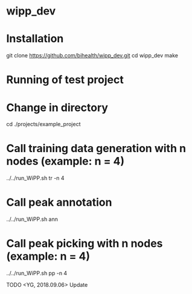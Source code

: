 # wipp_dev


# Installation
git clone https://github.com/bihealth/wipp_dev.git
cd wipp_dev
make


# Running of test project

# Change in directory
cd ./projects/example_project
# Call training data generation with n nodes (example: n = 4)
../../run_WiPP.sh tr -n 4 
# Call peak annotation
../../run_WiPP.sh ann
# Call peak picking with n nodes (example: n = 4)
../../run_WiPP.sh pp -n 4 


TODO <YG, 2018.09.06> Update
